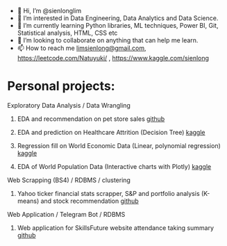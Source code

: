 - 👋 Hi, I’m @sienlonglim
- 👀 I’m interested in Data Engineering, Data Analytics and Data Science.
- 🌱 I’m currently learning Python libraries, ML techniques, Power BI, Git, Statistical analysis, HTML, CSS etc
- 💞️ I’m looking to collaborate on anything that can help me learn.
- 📫 How to reach me limsienlong@gmail.com, https://leetcode.com/Natuyuki/ , https://www.kaggle.com/sienlong

# Personal projects:
Exploratory Data Analysis / Data Wrangling
1. EDA and recommendation on pet store sales <a href="https://github.com/sienlonglim/eda_data_cleaning/tree/main/pet_sales">github</a>
2. EDA and prediction on Healthcare Attrition (Decision Tree) 
<a href="https://www.kaggle.com/code/sienlong/eda-predictive-analysis-on-healthcare-attrition">kaggle</a>

3. Regression fill on World Economic Data (Linear, polynomial regression)
<a href="https://www.kaggle.com/code/sienlong/world-economic-data-polynomial-regression">kaggle</a>

5. EDA of World Population Data (Interactive charts with Plotly)
<a href="https://www.kaggle.com/code/sienlong/plotly-eda-of-world-population-w-choropleths">kaggle</a>
   

Web Scrapping (BS4) / RDBMS / clustering
1. Yahoo ticker financial stats scrapper,  S&P and portfolio analysis (K-means) and stock recommendation <a href="https://github.com/sienlonglim/yahoo_ticker_stats_scrapper_kmeans_analysis">github</a>

Web Application / Telegram Bot / RDBMS
1. Web application for SkillsFuture website attendance taking summary <a href="https://github.com/sienlonglim/attendance_webapp">github</a>

<!---
Natuyuki-SL/Natuyuki-SL is a ✨ special ✨ repository because its `README.md` (this file) appears on your GitHub profile.
You can click the Preview link to take a look at your changes.
--->

